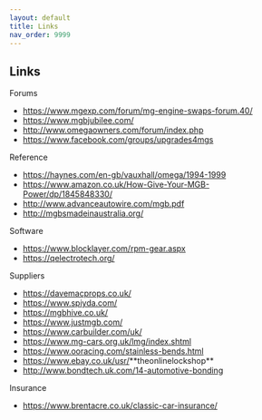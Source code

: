 ```yaml
---
layout: default
title: Links
nav_order: 9999
---
```

## Links

Forums

-   <https://www.mgexp.com/forum/mg-engine-swaps-forum.40/>
-   <https://www.mgbjubilee.com/>
-   <http://www.omegaowners.com/forum/index.php>
-   <https://www.facebook.com/groups/upgrades4mgs>

Reference

-   <https://haynes.com/en-gb/vauxhall/omega/1994-1999>
-   <https://www.amazon.co.uk/How-Give-Your-MGB-Power/dp/1845848330/>
-   <http://www.advanceautowire.com/mgb.pdf>
-   <http://mgbsmadeinaustralia.org/>

Software

-   <https://www.blocklayer.com/rpm-gear.aspx>
-   <https://qelectrotech.org/>

Suppliers

-   <https://davemacprops.co.uk/>
-   <https://www.spiyda.com/>
-   <https://mgbhive.co.uk/>
-   <https://www.justmgb.com/>
-   <https://www.carbuilder.com/uk/>
-   <https://www.mg-cars.org.uk/lmg/index.shtml>
-   <https://www.ooracing.com/stainless-bends.html>
-   <https://www.ebay.co.uk/usr/>\*\*theonlinelockshop\*\*
-   <http://www.bondtech.uk.com/14-automotive-bonding>

Insurance

-   <https://www.brentacre.co.uk/classic-car-insurance/>
